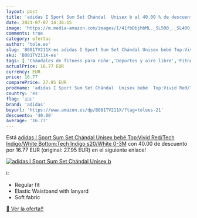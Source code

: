 ```yaml
---
layout: post
title: 'adidas I Sport Sum Set Chándal  Unisex b al 40.00 % de descuento'
date: 2021-07-07 14:36:15
image: 'https://m.media-amazon.com/images/I/41fbDbjhbML._SL500_._SL400_.jpg'
comments: true
category: ofertas
author: 'tole.es'
slug: 'B081TV211X-es adidas I Sport Sum Set Chándal Unisex bebé Top:Vivid...'
sku: 'B081TV211X-es'
tags: [ 'Chándales de fitness para niño','Deportes y aire libre','Fitness y ejercicio','Ropa de fitness','Ropa de fitness para niño','adidas','bebé', ]
actualPrice: 16.77 EUR
currency: EUR
price: 16.77
comparePrice: 27.95 EUR
prodname: 'adidas I Sport Sum Set Chándal  Unisex bebé  Top:Vivid Red/Tech Indigo/White Bottom:Tech Indigo s20/White  0-3M'
country: 'es'
flag: '🇪🇸'
brand: 'adidas'
buyurl: 'https://www.amazon.es/dp/B081TV211X/?tag=tolees-21'
descuento: '40.00'
average: '16.77'
---
```


Está [adidas I Sport Sum Set Chándal  Unisex bebé  Top:Vivid Red/Tech Indigo/White Bottom:Tech Indigo s20/White  0-3M](https://www.amazon.es/dp/B081TV211X/?tag=tolees-21) con 40.00 de descuento por 16.77 EUR (original: 27.95 EUR) en el siguiente enlace!

[![adidas I Sport Sum Set Chándal  Unisex b](https://m.media-amazon.com/images/I/41fbDbjhbML._SL500_._SL400_.jpg)](https://www.amazon.es/dp/B081TV211X/?tag=tolees-21)

ℹ️:

- Regular fit
- Elastic Waistband with lanyard
- Soft fabric

[🛒 Ver la oferta!!](https://www.amazon.es/dp/B081TV211X/?tag=tolees-21)
